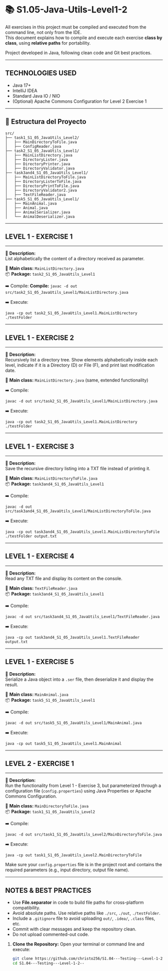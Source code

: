 # 📚 S1.05-Java-Utils-Level1-2

All exercises in this project must be compiled and executed from the command line, not only from the IDE.  
This document explains how to compile and execute each exercise **class by class**, using **relative paths** for portability.  

Project developed in Java, following clean code and Git best practices.

---

TECHNOLOGIES USED
---

- Java 17+
- IntelliJ IDEA
- Standard Java IO / NIO
- (Optional) Apache Commons Configuration for Level 2 Exercise 1

---

## 📂 Estructura del Proyecto

```text
src/
├── task1_S1_05_JavaUtils_Level2/
│   ├── MainDirectoryToFile.java
│   ├── ConfigReader.java
├── task2_S1_05_JavaUtils_Level1/
│   ├── MainListDirectory.java
│   ├── DirectoryLister.java
│   ├── DirectoryPrinter.java
│   ├── DirectoryValidator.java
├── task3and4_S1_05_JavaUtils_Level1/
│   ├── MainListDirectoryToFile.java
│   ├── DirectoryListerToFile.java
│   ├── DirectoryPrintToFile.java
│   ├── DirectoryValidator2.java
│   ├── TextFileReader.java
├── task5_S1_05_JavaUtils_Level1/
│   ├── MainAnimal.java
│   ├── Animal.java
│   ├── AnimalSerializer.java
│   └── AnimalDeserializer.java
```
---

## LEVEL 1 - EXERCISE 1  
---

📌 **Description:**  
List alphabetically the content of a directory received as parameter.

🧠 **Main class:** `MainListDirectory.java`  
📦 **Package:** `task2_S1_05_JavaUtils_Level1`

➡️ Compile:
**Compile:**
`javac -d out src/task2_S1_05_JavaUtils_Level1/MainListDirectory.java`

➡️ Execute:
 
`java -cp out task2_S1_05_JavaUtils_Level1.MainListDirectory ./testFolder`

---

## LEVEL 1 - EXERCISE 2  
---

📌 **Description:**  
Recursively list a directory tree. Show elements alphabetically inside each level, indicate if it is a Directory (D) or File (F), and print last modification date.

🧠 **Main class:** `MainListDirectory.java` (same, extended functionality)

➡️ Compile:

`javac -d out src/task2_S1_05_JavaUtils_Level1/MainListDirectory.java`

➡️ Execute:

`java -cp out task2_S1_05_JavaUtils_Level1.MainListDirectory ./testFolder`

---

## LEVEL 1 - EXERCISE 3  
---
📌 **Description:**  
Save the recursive directory listing into a TXT file instead of printing it.

🧠 **Main class:** `MainListDirectoryToFile.java`  
📦 **Package:** `task3and4_S1_05_JavaUtils_Level1`

➡️ Compile:

`javac -d out src/task3and4_S1_05_JavaUtils_Level1/MainListDirectoryToFile.java`

➡️ Execute:

`java -cp out task3and4_S1_05_JavaUtils_Level1.MainListDirectoryToFile ./testFolder output.txt`

---
## LEVEL 1 - EXERCISE 4  
---
📌 **Description:**  
Read any TXT file and display its content on the console.

🧠 **Main class:** `TextFileReader.java`  
📦 **Package:** `task3and4_S1_05_JavaUtils_Level1`

➡️ Compile:

`javac -d out src/task3and4_S1_05_JavaUtils_Level1/TextFileReader.java`

➡️ Execute:

`java -cp out task3and4_S1_05_JavaUtils_Level1.TextFileReader output.txt`

---
LEVEL 1 - EXERCISE 5  
---
📌 **Description:**  
Serialize a Java object into a `.ser` file, then deserialize it and display the result.

🧠 **Main class:** `MainAnimal.java`  
📦 **Package:** `task5_S1_05_JavaUtils_Level1`

➡️ Compile:

`javac -d out src/task5_S1_05_JavaUtils_Level1/MainAnimal.java`

➡️ Execute:

`java -cp out task5_S1_05_JavaUtils_Level1.MainAnimal`

---
## LEVEL 2 - EXERCISE 1  
---
📌 **Description:**  
Run the functionality from Level 1 - Exercise 3, but parameterized through a configuration file (`config.properties`) using Java Properties or Apache Commons Configuration.

🧠 **Main class:** `MainDirectoryToFile.java`  
📦 **Package:** `task1_S1_05_JavaUtils_Level2`

➡️ Compile:

`javac -d out src/task1_S1_05_JavaUtils_Level2/MainDirectoryToFile.java`

➡️ Execute:

`java -cp out task1_S1_05_JavaUtils_Level2.MainDirectoryToFile`

Make sure your `config.properties` file is in the project root and contains the required parameters (e.g., input directory, output file name).

---
NOTES & BEST PRACTICES
---
- Use **File.separator** in code to build file paths for cross-platform compatibility.
- Avoid absolute paths. Use relative paths like `./src`, `./out`, `./testFolder`.
- Include a `.gitignore` file to avoid uploading `out/`, `.idea/`, `.class` files, etc.
- Commit with clear messages and keep the repository clean.
- Do not upload commented-out code.

1.  **Clone the Repository:**
    Open your terminal or command line and execute:
    ```bash
    git clone https://github.com/christo256/S1.04---Testing---Level-1-2--
    cd S1.04---Testing---Level-1-2--
    ```
